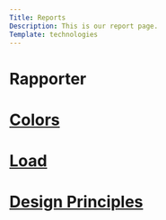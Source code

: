 ```yaml
---
Title: Reports
Description: This is our report page.
Template: technologies
---
```


Rapporter
==========================

<div class="box2">
    <h1><a href="%base_url%?analysis/01_colors">Colors</a></h1>
</div>
<div class="box1">
    <h1><a href="%base_url%?analysis/02_load">Load</a></h1>
</div>
<div class="box3">
    <h1><a href="%base_url%?analysis/03_design_principles">Design Principles</a></h1>
</div>
